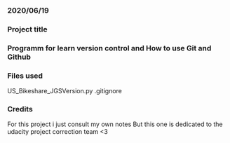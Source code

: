### 2020/06/19

### Project title

### Programm for learn version control and How to use Git and Github


### Files used
US_Bikeshare_JGSVersion.py
.gitignore

### Credits
For this project i just consult my own notes
But this one is dedicated to the udacity project correction team <3
